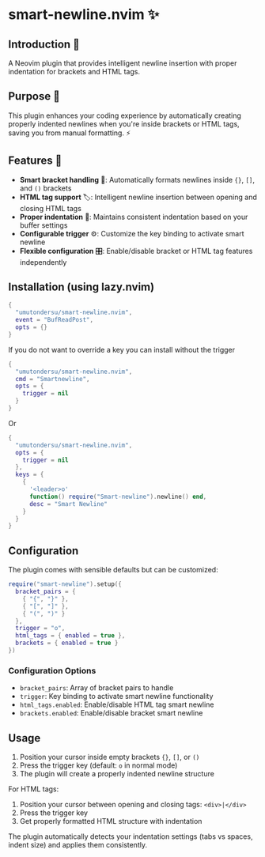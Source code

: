 # smart-newline.nvim ✨

## Introduction 🚀

A Neovim plugin that provides intelligent newline insertion with proper indentation for brackets and HTML tags.

## Purpose 🎯

This plugin enhances your coding experience by automatically creating properly indented newlines when you're inside brackets or HTML tags, saving you from manual formatting. ⚡

## Features 🌟

- **Smart bracket handling** 🔧: Automatically formats newlines inside `{}`, `[]`, and `()` brackets
- **HTML tag support** 🏷️: Intelligent newline insertion between opening and closing HTML tags
- **Proper indentation** 📐: Maintains consistent indentation based on your buffer settings
- **Configurable trigger** ⚙️: Customize the key binding to activate smart newline
- **Flexible configuration** 🎛️: Enable/disable bracket or HTML tag features independently

## Installation (using lazy.nvim)

```lua
{
  "umutondersu/smart-newline.nvim",
  event = "BufReadPost",
  opts = {}
}
```

If you do not want to override a key you can install without the trigger

```lua
{
  "umutondersu/smart-newline.nvim",
  cmd = "Smartnewline",
  opts = {
    trigger = nil
  }
}
```

Or

```lua
{
  "umutondersu/smart-newline.nvim",
  opts = {
    trigger = nil
  },
  keys = {
    {
      '<leader>o'
      function() require("Smart-newline").newline() end,
      desc = "Smart Newline"
    }
  }
}
```

## Configuration

The plugin comes with sensible defaults but can be customized:

```lua
require("smart-newline").setup({
  bracket_pairs = {
    { "{", "}" },
    { "[", "]" },
    { "(", ")" }
  },
  trigger = "o",
  html_tags = { enabled = true },
  brackets = { enabled = true }
})
```

### Configuration Options

- `bracket_pairs`: Array of bracket pairs to handle
- `trigger`: Key binding to activate smart newline functionality
- `html_tags.enabled`: Enable/disable HTML tag smart newline
- `brackets.enabled`: Enable/disable bracket smart newline

## Usage

1. Position your cursor inside empty brackets `{}`, `[]`, or `()`
2. Press the trigger key (default: `o` in normal mode)
3. The plugin will create a properly indented newline structure

For HTML tags:

1. Position your cursor between opening and closing tags: `<div>|</div>`
2. Press the trigger key
3. Get properly formatted HTML structure with indentation

The plugin automatically detects your indentation settings (tabs vs spaces, indent size) and applies them consistently.
